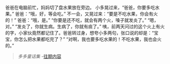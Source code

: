 爸爸在电脑前忙，妈妈切了盘水果放在旁边。
小多晃过来，“爸爸，你要多吃水果。”
爸爸：“哦，好，等会吃。”
不一会，又晃过来：“要是不吃水果，你会有火的！”
爸爸：“哦，是。”
“你要是还不吃，就会有两个火，嗓子就发炎了。”
“嗯，对。”
“发炎了，你就生病。生病了，你就有痰了。”
咦，前两天问过的这个火上有火的字，小家伙竟然都记住了。爸爸转过身，想夸小多两句，张口说的却是：“宝宝，你怎么把水果都吃完了？”
“对啊，我也要多吃水果的！不吃水果，我也会火的。”

>*多多童话集* -[往期内容](http://www.jianshu.com/notebooks/6723693/latest)
